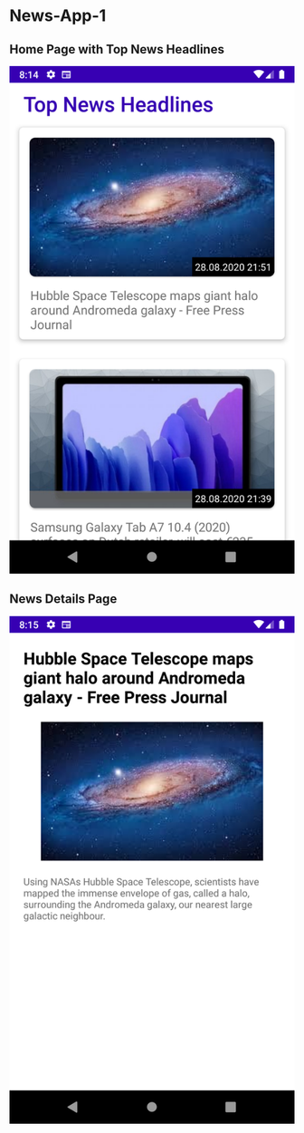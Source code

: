 # News-App-1

## Home Page with Top News Headlines

<img src="screenshots/Screenshot_1598669091.png" alt="Headlines"/>

## News Details Page

<img src="screenshots/Screenshot_1598669104.png" alt="Details"/>

